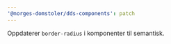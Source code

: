 ```yaml
---
'@norges-domstoler/dds-components': patch
---
```


Oppdaterer `border-radius` i komponenter til semantisk.
